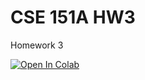 # CSE 151A HW3

Homework 3

<a target="_blank" href="https://colab.research.google.com/github/ucsd-cse151a-w24/hw3">
  <img src="https://colab.research.google.com/assets/colab-badge.svg" alt="Open In Colab"/>
</a>
